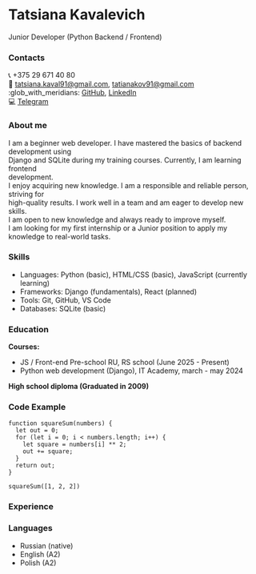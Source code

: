 # Tatsiana Kavalevich
Junior Developer (Python Backend / Frontend)

### Contacts
:telephone_receiver: +375 29 671 40 80\
:email: tatsiana.kaval91@gmail.com, tatianakov91@gmail.com\
:glob_with_meridians: [GitHub](https://github.com/TatsianaKaval), [LinkedIn](www.linkedin.com/in/tatsiana-kavalevich1)\
:computer: [Telegram](https://t.me.TatsianaKaval)

### About me
I am a beginner web developer. I have mastered the basics of backend development using  
Django and SQLite during my training courses. Currently, I am learning frontend  
development.  
I enjoy acquiring new knowledge. I am a responsible and reliable person, striving for  
high-quality results. I work well in a team and am eager to develop new skills.  
I am open to new knowledge and always ready to improve myself.  
I am looking for my first internship or a Junior position to apply my knowledge to real-world tasks.

### Skills
* Languages: Python (basic), HTML/CSS (basic), JavaScript (currently learning)
* Frameworks: Django (fundamentals), React (planned)
* Tools: Git, GitHub, VS Code
* Databases: SQLite (basic)


### Education
**Courses:**
- JS / Front-end Pre-school RU, RS school (June 2025 - Present)  
- Python web development (Django), IT Academy, march - may 2024

**High school diploma (Graduated in 2009)**

### Code Example
```
function squareSum(numbers) {
  let out = 0;
  for (let i = 0; i < numbers.length; i++) {
    let square = numbers[i] ** 2;
    out += square;
  }
  return out;
}

squareSum([1, 2, 2])
```

### Experience
<!-- Add link to git project -->


### Languages
- Russian (native)
- English (A2)
- Polish (A2)